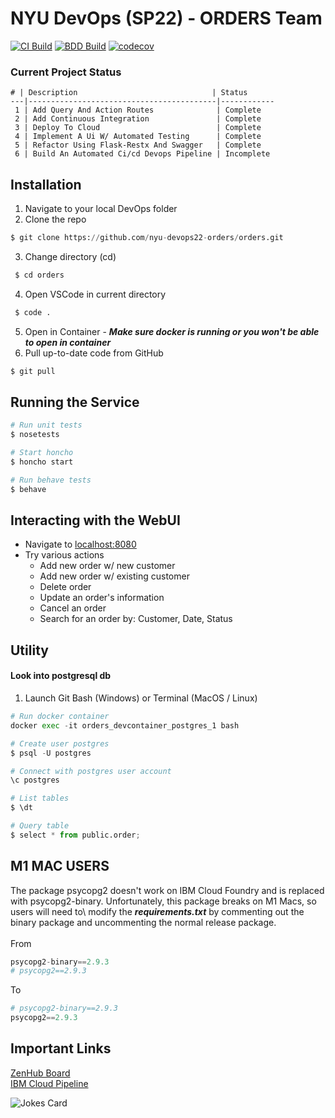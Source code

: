 # NYU DevOps (SP22) - ORDERS Team
[![CI Build](https://github.com/nyu-devops22-orders/orders/actions/workflows/tdd.yml/badge.svg)](https://github.com/nyu-devops22-orders/orders/actions/workflows/tdd.yml)    [![BDD Build](https://github.com/nyu-devops22-orders/orders/actions/workflows/bdd.yml/badge.svg)](https://github.com/nyu-devops22-orders/orders/actions/workflows/bdd.yml)  [![codecov](https://codecov.io/gh/nyu-devops22-orders/orders/branch/main/graph/badge.svg?token=NH44EBYAS1)](https://codecov.io/gh/nyu-devops22-orders/orders)
### Current Project Status
```
# | Description                              | Status     
---|------------------------------------------|------------
 1 | Add Query And Action Routes              | Complete   
 2 | Add Continuous Integration               | Complete   
 3 | Deploy To Cloud                          | Complete   
 4 | Implement A Ui W/ Automated Testing      | Complete   
 5 | Refactor Using Flask-Restx And Swagger   | Complete 
 6 | Build An Automated Ci/cd Devops Pipeline | Incomplete 
```
## Installation
1. Navigate to your local DevOps folder
2. Clone the repo
```python
$ git clone https://github.com/nyu-devops22-orders/orders.git
```
3. Change directory (cd)

```python
 $ cd orders
```
4. Open VSCode in current directory
```python
 $ code . 
```
5. Open in Container - ***Make sure docker is running or you won't be able to open in container***
7. Pull up-to-date code from GitHub
```python
$ git pull
```

## Running the Service
```python
# Run unit tests
$ nosetests

# Start honcho
$ honcho start

# Run behave tests
$ behave
```
## Interacting with the WebUI
- Navigate to <a href="http://localhost:8080">localhost:8080</a>
- Try various actions
  - Add new order w/ new customer
  - Add new order w/ existing customer
  - Delete order
  - Update an order's information
  - Cancel an order
  - Search for an order by: Customer, Date, Status


## Utility

#### Look into postgresql db 
1. Launch Git Bash (Windows) or Terminal (MacOS / Linux)
```python
# Run docker container
docker exec -it orders_devcontainer_postgres_1 bash

# Create user postgres
$ psql -U postgres

# Connect with postgres user account
\c postgres

# List tables
$ \dt

# Query table
$ select * from public.order;
```

## **M1 MAC USERS**
The package psycopg2 doesn't work on IBM Cloud Foundry and is replaced with psycopg2-binary. Unfortunately, this package breaks on M1 Macs, so users will need to\ modify the ***requirements.txt*** by commenting out the binary package and uncommenting the normal release package. 
<br>
<br>
From
```python
psycopg2-binary==2.9.3
# psycopg2==2.9.3

```
To
```python
# psycopg2-binary==2.9.3
psycopg2==2.9.3
```

## Important Links
<a href="https://app.zenhub.com/workspaces/devops22---orders-6215269860583f0012cc1733/board">ZenHub Board</a>
<br>
<a href="https://cloud.ibm.com/devops/pipelines/feab792f-5e52-4959-a71b-0dbb1abb0d70?env_id=ibm:yp:us-south">IBM Cloud Pipeline</a>

![Jokes Card](https://readme-jokes.vercel.app/api)


